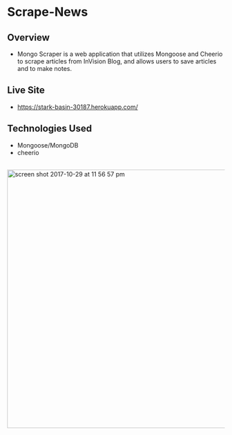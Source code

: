 # Scrape-News

## Overview
- Mongo Scraper is a web application that utilizes Mongoose and Cheerio to scrape articles from InVision Blog, and allows users to save articles and to make notes.

## Live Site
- https://stark-basin-30187.herokuapp.com/

## Technologies Used
- Mongoose/MongoDB
- cheerio

<br/>
<img width="600" alt="screen shot 2017-10-29 at 11 56 57 pm" src="https://user-images.githubusercontent.com/28972721/32158246-fdeb0994-bd04-11e7-9249-685af85d7d4f.png">